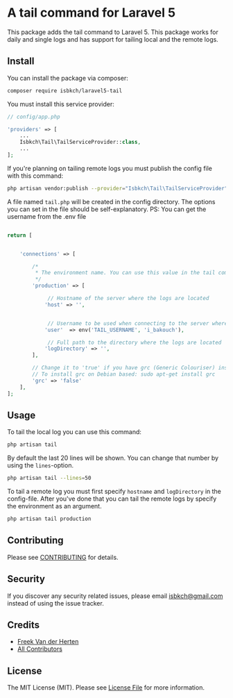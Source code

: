 # A tail command for Laravel 5

This package adds the tail command to Laravel 5.
This package works for daily and single logs and has support for tailing local and the remote logs.

## Install

You can install the package via composer:

``` bash
composer require isbkch/laravel5-tail
```
You must install this service provider:
```php
// config/app.php

'providers' => [
    ...
    Isbkch\Tail\TailServiceProvider::class,
    ...
];
```

If you're planning on tailing remote logs you must publish the config file with this command:
``` bash
php artisan vendor:publish --provider="Isbkch\Tail\TailServiceProvider"
```
A file named ``tail.php`` will be created in the config directory. The options you can set in the file should be self-explanatory.
PS: You can get the username from the .env file
```php

return [


    'connections' => [

        /*
         * The environment name. You can use this value in the tail command.
         */
        'production' => [

             // Hostname of the server where the logs are located
            'host' => '',


             // Username to be used when connecting to the server where the logs are located
            'user'  => env('TAIL_USERNAME', 'i_bakouch'),

             // Full path to the directory where the logs are located
            'logDirectory' => '',
        ],

        // Change it to 'true' if you have grc (Generic Colouriser) installed in your system
        // To install grc on Debian based: sudo apt-get install grc
        'grc' => 'false'
    ],
];

```



## Usage


To tail the local log you can use this command:
``` bash
php artisan tail
```

By default the last 20 lines will be shown. You can change that number by using the ```lines```-option.
``` bash
php artisan tail --lines=50
```

To tail a remote log you must first specify ```hostname``` and ```logDirectory``` in the config-file. After you've done that you can tail the remote logs by specify the environment as an argument.
``` bash
php artisan tail production
```

## Contributing

Please see [CONTRIBUTING](CONTRIBUTING.md) for details.

## Security

If you discover any security related issues, please email isbkch@gmail.com instead of using the issue tracker.

## Credits

- [Freek Van der Herten](https://github.com/freekmurze)
- [All Contributors](../../contributors)

## License

The MIT License (MIT). Please see [License File](LICENSE.md) for more information.
